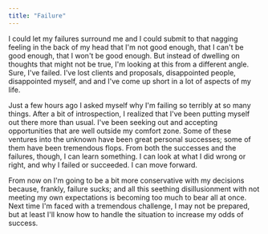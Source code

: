 ```yaml
---
title: "Failure"
---
```

I could let my failures surround me and I could submit to that nagging feeling in the back of my head that I'm not good enough, that I can't be good enough, that I won't be good enough. But instead of dwelling on thoughts that might not be true, I'm looking at this from a different angle. Sure, I've failed. I've lost clients and proposals, disappointed people, disappointed myself, and and I've come up short in a lot of aspects of my life.

Just a few hours ago I asked myself why I'm failing so terribly at so many things. After a bit of introspection, I realized that I've been putting myself out there more than usual. I've been seeking out and accepting opportunities that are well outside my comfort zone. Some of these ventures into the unknown have been great personal successes; some of them have been tremendous flops. From both the successes and the failures, though, I can learn something. I can look at what I did wrong or right, and why I failed or succeeded. I can move forward.

From now on I'm going to be a bit more conservative with my decisions because, frankly, failure sucks; and all this seething disillusionment with not meeting my own expectations is becoming too much to bear all at once. Next time I'm faced with a tremendous challenge, I may not be prepared, but at least I'll know how to handle the situation to increase my odds of success.
